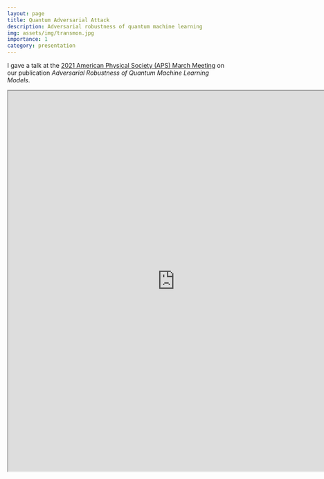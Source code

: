 ```yaml
---
layout: page
title: Quantum Adversarial Attack
description: Adversarial robustness of quantum machine learning
img: assets/img/transmon.jpg
importance: 1
category: presentation
---
```


I gave a talk at the <a href="https://meetings.aps.org/Meeting/MAR21/Session/S32.13">2021 American Physical Society (APS) March Meeting</a> on our publication *Adversarial Robustness of Quantum Machine Learning Models*. 

<iframe src="https://drive.google.com/file/d/1livYVqLIbozrVmh8BR4S7-hF1znd9QGE/preview" width="770" height="880" allow="autoplay"></iframe>

